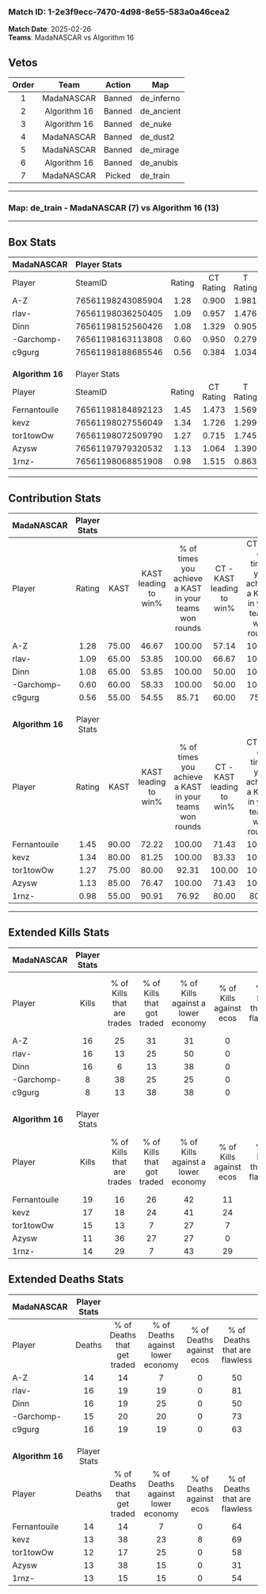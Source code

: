 ### Match ID: 1-2e3f9ecc-7470-4d98-8e55-583a0a46cea2  
**Match Date**: 2025-02-26  
**Teams**: MadaNASCAR vs Algorithm 16  

## Vetos  

| Order | Team | Action | Map |
| :---: | :--: | :----: | --- |
| 1 | MadaNASCAR | Banned | de_inferno |
| 2 | Algorithm 16 | Banned | de_ancient |
| 3 | Algorithm 16 | Banned | de_nuke |
| 4 | MadaNASCAR | Banned | de_dust2 |
| 5 | MadaNASCAR | Banned | de_mirage |
| 6 | Algorithm 16 | Banned | de_anubis |
| 7 | MadaNASCAR | Picked | de_train |

---  

### **Map**: de_train - MadaNASCAR (7) vs Algorithm 16 (13)  
---  

## Box Stats  

| **MadaNASCAR**   | Player Stats      |        |           |          |       |       |       |         |        |      |     |
| :- | :- | :-: | :-: | :-: | :-: | :-: | :-: | :-: | :-: | :-: | :-: |
| Player           | SteamID           | Rating | CT Rating | T Rating | KAST  |  ADR  | Kills | Assists | Deaths | K/D  | HS% |
| A-Z              | 76561198243085904 |  1.28  |   0.900   |  1.981   | 75.00 | 103.7 |  16   |    4    |   14   | 1.14 | 68  |
| rlav-            | 76561198036250405 |  1.09  |   0.957   |  1.476   | 65.00 | 87.2  |  16   |    1    |   16   | 1.00 | 62  |
| Dinn             | 76561198152560426 |  1.08  |   1.329   |  0.905   | 65.00 | 80.7  |  16   |    4    |   16   | 1.00 | 31  |
| -Garchomp-       | 76561198163113808 |  0.60  |   0.950   |  0.279   | 60.00 | 45.8  |   8   |    2    |   15   | 0.53 | 62  |
| c9gurg           | 76561198188685546 |  0.56  |   0.384   |  1.034   | 55.00 | 52.1  |   8   |    3    |   16   | 0.50 | 50  |
|                  |                   |        |           |          |       |       |       |         |        |      |     |
|                  |                   |        |           |          |       |       |       |         |        |      |     |
|                  |                   |        |           |          |       |       |       |         |        |      |     |
| **Algorithm 16** | Player Stats      |        |           |          |       |       |       |         |        |      |     |
| Player           | SteamID           | Rating | CT Rating | T Rating | KAST  |  ADR  | Kills | Assists | Deaths | K/D  | HS% |
| Fernantouile     | 76561198184892123 |  1.45  |   1.473   |  1.569   | 90.00 | 82.9  |  19   |    4    |   14   | 1.36 | 36  |
| kevz             | 76561198027556049 |  1.34  |   1.726   |  1.299   | 80.00 | 85.3  |  17   |    6    |   13   | 1.31 | 52  |
| tor1towOw        | 76561198072509790 |  1.27  |   0.715   |  1.745   | 75.00 | 92.7  |  15   |    8    |   12   | 1.25 | 46  |
| Azysw            | 76561197979320532 |  1.13  |   1.064   |  1.390   | 85.00 | 78.4  |  11   |   13    |   13   | 0.85 | 63  |
| 1rnz-            | 76561198068851908 |  0.98  |   1.515   |  0.863   | 55.00 | 74.8  |  14   |    4    |   13   | 1.08 | 64  |
---  

## Contribution Stats  

| **MadaNASCAR**   | Player Stats |       |                      |                                                        |                           |                                                             |                          |                                                            |
| :- | :-: | :-: | :-: | :-: | :-: | :-: | :-: | :-: |
| Player           |    Rating    | KAST  | KAST leading to win% | % of times you achieve a KAST in your teams won rounds | CT - KAST leading to win% | CT - % of times you achieve a KAST in your teams won rounds | T - KAST leading to win% | T - % of times you achieve a KAST in your teams won rounds |
| A-Z              |     1.28     | 75.00 |        46.67         |                         100.00                         |           57.14           |                           100.00                            |          37.50           |                           100.00                           |
| rlav-            |     1.09     | 65.00 |        53.85         |                         100.00                         |           66.67           |                           100.00                            |          42.86           |                           100.00                           |
| Dinn             |     1.08     | 65.00 |        53.85         |                         100.00                         |           50.00           |                           100.00                            |          60.00           |                           100.00                           |
| -Garchomp-       |     0.60     | 60.00 |        58.33         |                         100.00                         |           50.00           |                           100.00                            |          75.00           |                           100.00                           |
| c9gurg           |     0.56     | 55.00 |        54.55         |                         85.71                          |           60.00           |                            75.00                            |          50.00           |                           100.00                           |
|                  |              |       |                      |                                                        |                           |                                                             |                          |                                                            |
|                  |              |       |                      |                                                        |                           |                                                             |                          |                                                            |
|                  |              |       |                      |                                                        |                           |                                                             |                          |                                                            |
| **Algorithm 16** | Player Stats |       |                      |                                                        |                           |                                                             |                          |                                                            |
| Player           |    Rating    | KAST  | KAST leading to win% | % of times you achieve a KAST in your teams won rounds | CT - KAST leading to win% | CT - % of times you achieve a KAST in your teams won rounds | T - KAST leading to win% | T - % of times you achieve a KAST in your teams won rounds |
| Fernantouile     |     1.45     | 90.00 |        72.22         |                         100.00                         |           71.43           |                           100.00                            |          72.73           |                           100.00                           |
| kevz             |     1.34     | 80.00 |        81.25         |                         100.00                         |           83.33           |                           100.00                            |          80.00           |                           100.00                           |
| tor1towOw        |     1.27     | 75.00 |        80.00         |                         92.31                          |          100.00           |                           100.00                            |          70.00           |                           87.50                            |
| Azysw            |     1.13     | 85.00 |        76.47         |                         100.00                         |           71.43           |                           100.00                            |          80.00           |                           100.00                           |
| 1rnz-            |     0.98     | 55.00 |        90.91         |                         76.92                          |           80.00           |                            80.00                            |          100.00          |                           75.00                            |
---  

## Extended Kills Stats  

| **MadaNASCAR**   | Player Stats |                            |                            |                                    |                         |                              |                                 |                                       |                    |           |
| :- | :-: | :-: | :-: | :-: | :-: | :-: | :-: | :-: | :-: | :-: |
| Player           |    Kills     | % of Kills that are trades | % of Kills that got traded | % of Kills against a lower economy | % of Kills against ecos | % of Kills that are flawless | % of Kills that are close duels | % of Kills that are assisted by flash | Pistol Round Kills | AWP Kills |
| A-Z              |      16      |             25             |             31             |                 31                 |            0            |              44              |                0                |                   6                   |         1          |     0     |
| rlav-            |      16      |             13             |             25             |                 50                 |            0            |              50              |               13                |                   0                   |         0          |     1     |
| Dinn             |      16      |             6              |             13             |                 38                 |            0            |              50              |                6                |                   0                   |         0          |     0     |
| -Garchomp-       |      8       |             38             |             25             |                 25                 |            0            |              75              |                0                |                   0                   |         0          |     0     |
| c9gurg           |      8       |             13             |             38             |                 38                 |            0            |              75              |                0                |                   0                   |         1          |     0     |
|                  |              |                            |                            |                                    |                         |                              |                                 |                                       |                    |           |
|                  |              |                            |                            |                                    |                         |                              |                                 |                                       |                    |           |
|                  |              |                            |                            |                                    |                         |                              |                                 |                                       |                    |           |
| **Algorithm 16** | Player Stats |                            |                            |                                    |                         |                              |                                 |                                       |                    |           |
| Player           |    Kills     | % of Kills that are trades | % of Kills that got traded | % of Kills against a lower economy | % of Kills against ecos | % of Kills that are flawless | % of Kills that are close duels | % of Kills that are assisted by flash | Pistol Round Kills | AWP Kills |
| Fernantouile     |      19      |             16             |             26             |                 42                 |           11            |              63              |                5                |                  11                   |         3          |     0     |
| kevz             |      17      |             18             |             24             |                 41                 |           24            |              71              |                6                |                   6                   |         2          |     0     |
| tor1towOw        |      15      |             13             |             7              |                 27                 |            7            |              60              |                0                |                  33                   |         1          |     0     |
| Azysw            |      11      |             36             |             27             |                 27                 |            0            |              64              |                0                |                   9                   |         2          |     0     |
| 1rnz-            |      14      |             29             |             7              |                 43                 |           29            |              71              |               21                |                   7                   |         2          |     0     |
## Extended Deaths Stats  

| **MadaNASCAR**   | Player Stats |                             |                                   |                          |                               |                            |                           |               |
| :- | :-: | :-: | :-: | :-: | :-: | :-: | :-: | :-: |
| Player           |    Deaths    | % of Deaths that get traded | % of Deaths against lower economy | % of Deaths against ecos | % of Deaths that are flawless | % of Deaths that are close | % of Deaths while blinded | Deaths to AWP |
| A-Z              |      14      |             14              |                 7                 |            0             |              50               |             14             |            21             |       0       |
| rlav-            |      16      |             19              |                19                 |            0             |              81               |             13             |            13             |       0       |
| Dinn             |      16      |             19              |                25                 |            0             |              50               |             6              |             0             |       0       |
| -Garchomp-       |      15      |             20              |                20                 |            0             |              73               |             0              |            20             |       0       |
| c9gurg           |      16      |             19              |                19                 |            0             |              63               |             0              |            13             |       0       |
|                  |              |                             |                                   |                          |                               |                            |                           |               |
|                  |              |                             |                                   |                          |                               |                            |                           |               |
|                  |              |                             |                                   |                          |                               |                            |                           |               |
| **Algorithm 16** | Player Stats |                             |                                   |                          |                               |                            |                           |               |
| Player           |    Deaths    | % of Deaths that get traded | % of Deaths against lower economy | % of Deaths against ecos | % of Deaths that are flawless | % of Deaths that are close | % of Deaths while blinded | Deaths to AWP |
| Fernantouile     |      14      |             14              |                 7                 |            0             |              64               |             0              |             0             |       0       |
| kevz             |      13      |             38              |                23                 |            8             |              69               |             8              |             0             |       0       |
| tor1towOw        |      12      |             17              |                25                 |            0             |              58               |             0              |             8             |       0       |
| Azysw            |      13      |             38              |                15                 |            0             |              31               |             15             |             0             |       0       |
| 1rnz-            |      13      |             15              |                15                 |            0             |              54               |             0              |             0             |       1       |
